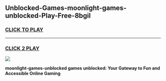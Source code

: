 
## Unblocked-Games-moonlight-games-unblocked-Play-Free-8bgil
<h3>
<a href="https://premium76.site?title=moonlight-games-unblocked&ref=19M">CLICK TO PLAY</a></h3>
<hr>

<h3>
<a href="https://premium76.site?title=moonlight-games-unblocked&ref=19M">CLICK 2 PLAY</a>
  
</h3>

<a href="https://premium76.site?title=moonlight-games-unblocked&ref=19M"><img src="https://clearcache.store/games.png"></a>


**moonlight-games-unblocked games unblocked: Your Gateway to Fun and Accessible Online Gaming**
